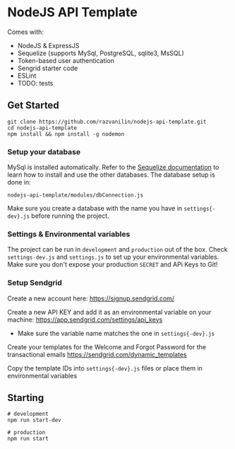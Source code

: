 # NodeJS API Template

Comes with:
* NodeJS & ExpressJS
* Sequelize (supports MySql, PostgreSQL, sqlite3, MsSQL)
* Token-based user authentication
* Sengrid starter code
* ESLint
* TODO: tests

## Get Started

```
git clone https://github.com/razvanilin/nodejs-api-template.git
cd nodejs-api-template
npm install && npm install -g nodemon
```

### Setup your database

MySql is installed automatically. Refer to the [Sequelize documentation](http://docs.sequelizejs.com/manual/installation/getting-started) to learn how to install and use the other databases. The database setup is done in:

`nodejs-api-template/modules/dbConnection.js`

Make sure you create a database with the name you have in `settings{-dev}.js` before running the project.

### Settings & Environmental variables

The project can be run in `development` and `production` out of the box. Check `settings-dev.js` and `settings.js` to set up your environmental variables. Make sure you don't expose your production `SECRET` and APi Keys to Git!

### Setup Sendgrid

Create a new account here: https://signup.sendgrid.com/

Create a new API KEY and add it as an environmental variable on your machine: https://app.sendgrid.com/settings/api_keys

* Make sure the variable name matches the one in `settings{-dev}.js`

Create your templates for the Welcome and Forgot Password for the transactional emails https://sendgrid.com/dynamic_templates

Copy the template IDs into `settings{-dev}.js` files or place them in environmental variables

## Starting

```
# development
npm run start-dev

# production
npm run start
```
